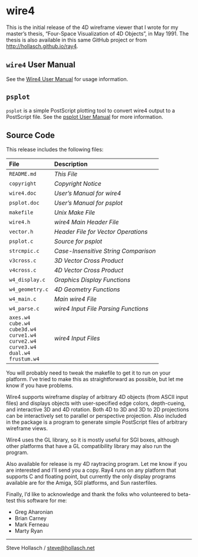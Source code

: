 wire4
====================================================================================================

This is the initial release of the 4D wireframe viewer that I wrote for my master’s thesis,
“Four-Space Visualization of 4D Objects”, in May 1991. The thesis is also available in this same
GitHub project or from http://hollasch.github.io/ray4.


`wire4` User Manual
--------------------
See the [Wire4 User Manual][] for usage information.


`psplot`
---------
`psplot` is a simple PostScript plotting tool to convert wire4 output to a PostScript file. See the
[psplot User Manual][] for more information.


Source Code
------------
This release includes the following files:

| File            | Description
|:----------------|:----------------------------------------
| `README.md`     | _This File_
| `copyright`     | _Copyright Notice_
| `wire4.doc`     | _User’s Manual for wire4_
| `psplot.doc`    | _User’s Manual for psplot_
| `makefile`      | _Unix Make File_
| `wire4.h`       | _wire4 Main Header File_
| `vector.h`      | _Header File for Vector Operations_
| `psplot.c`      | _Source for psplot_
| `strcmpic.c`    | _Case-Insensitive String Comparison_
| `v3cross.c`     | _3D Vector Cross Product_
| `v4cross.c`     | _4D Vector Cross Product_
| `w4_display.c`  | _Graphics Display Functions_
| `w4_geometry.c` | _4D Geometry Functions_
| `w4_main.c`     | _Main wire4 File_
| `w4_parse.c`    | _wire4 Input File Parsing Functions_
| `axes.w4`<br>`cube.w4`<br>`cube3d.w4`<br>`curve1.w4`<br>`curve2.w4`<br>`curve3.w4`<br>`dual.w4`<br>`frustum.w4`      | _wire4 Input Files_

You will probably need to tweak the makefile to get it to run on your platform. I’ve tried to make
this as straightforward as possible, but let me know if you have problems.

Wire4 supports wireframe display of arbitrary 4D objects (from ASCII input files) and displays
objects with user-specified edge colors, depth-cueing, and interactive 3D and 4D rotation. Both 4D
to 3D and 3D to 2D projections can be interactively set to parallel or perspective projection. Also
included in the package is a program to generate simple PostScript files of arbitrary wireframe
views.

Wire4 uses the GL library, so it is mostly useful for SGI boxes, although other platforms that have
a GL compatibility library may also run the program.

Also available for release is my 4D raytracing program. Let me know if you are interested and I’ll
send you a copy. Ray4 runs on any platform that supports C and floating point, but currently the
only display programs available are for the Amiga, SGI platforms, and Sun rasterfiles.

Finally, I’d like to acknowledge and thank the folks who volunteered to beta-test this software for
me:

- Greg Aharonian
- Brian Carney
- Mark Ferneau
- Marty Ryan

----
Steve Hollasch / steve@hollasch.net


[Wire4 User Manual]:  wire4.md
[psplot User Manual]: psplot.md
